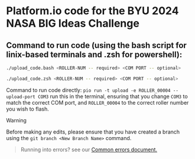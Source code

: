 # Platform.io code for the BYU 2024 NASA BIG Ideas Challenge

## Command to run code (using the bash script for linix-based terminals and .zsh for powershell):

```bash
./upload_code.bash <ROLLER-NUM -- required> <COM PORT -- optional>
```

```Zsh
./upload_code.zsh <ROLLER-NUM -- required> <COM PORT -- optional>
```

Command to run code directly: ` pio run -t upload -e ROLLER_00004 --upload-port COM3 ` run this in the terminal, ensuring that you change `COM3` to match the correct COM port, and `ROLLER_00004` to the correct roller number you wish to flash.

> [!WARNING]
> Before making any edits, please ensure that you have created a branch using the `git branch <New Branch Name>` command.


> Running into errors? see our [Common errors document.](common_errors.md)
